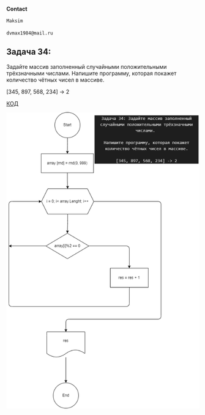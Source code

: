 **Contact**
    
    Maksim 

    dvmax1984@mail.ru

## Задача 34: 
Задайте массив заполненный случайными положительными трёхзначными числами. Напишите программу, которая покажет количество чётных чисел в массиве.

[345, 897, 568, 234] -> 2

[КОД](/Csharp25022023/Homework/Homework_05/Ex034/Program.cs)


![Блок схема](Homework/Homework_05/Ex034/diagramma.drawio.png)
